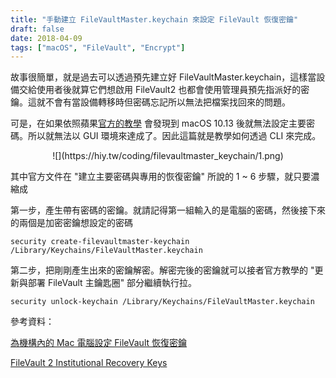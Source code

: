 ```yaml
---
title: "手動建立 FileVaultMaster.keychain 來設定 FileVault 恢復密鑰"
draft: false
date: 2018-04-09
tags: ["macOS", "FileVault", "Encrypt"]
---
```



故事很簡單，就是過去可以透過預先建立好 FileVaultMaster.keychain，這樣當設備交給使用者後就算它們想啟用 FileVault2 也都會使用管理員預先指派好的密鑰。這就不會有當設備轉移時但密碼忘記所以無法把檔案找回來的問題。

<!--more-->

可是，在如果依照蘋果[官方的教學](https://support.apple.com/zh-tw/HT202385) 會發現到 macOS 10.13 後就無法設定主要密碼。所以就無法以 GUI 環境來達成了。因此這篇就是教學如何透過 CLI 來完成。

<center>
![](https://hiy.tw/coding/filevaultmaster_keychain/1.png)
</center>




其中官方文件在 "建立主要密碼與專用的恢復密鑰" 所說的 1 ~ 6 步驟，就只要濃縮成

第一步，產生帶有密碼的密鑰。就請記得第一組輸入的是電腦的密碼，然後接下來的兩個是加密密鑰想設定的密碼

`security create-filevaultmaster-keychain /Library/Keychains/FileVaultMaster.keychain`


第二步，把剛剛產生出來的密鑰解密。解密完後的密鑰就可以接者官方教學的 "更新與部署 FileVault 主鑰匙圈" 部分繼續執行拉。

`security unlock-keychain /Library/Keychains/FileVaultMaster.keychain`



參考資料：

[為機構內的 Mac 電腦設定 FileVault 恢復密鑰](https://support.apple.com/zh-tw/HT202385)

[FileVault 2 Institutional Recovery Keys](https://derflounder.wordpress.com/2014/08/13/filevault-2-institutional-recovery-keys-creation-deployment-and-use/)



